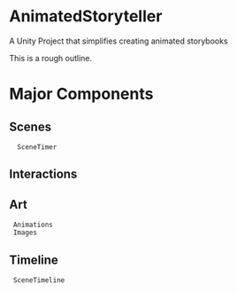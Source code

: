 # AnimatedStoryteller
A Unity Project that simplifies creating animated storybooks

This is a rough outline.

# Major Components
## Scenes
      SceneTimer
## Interactions
## Art
     Animations
     Images
## Timeline
     SceneTimeline